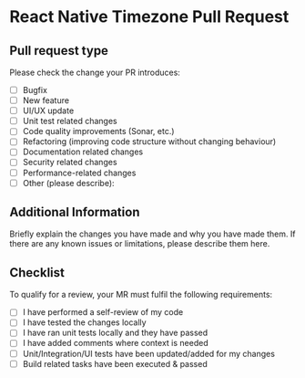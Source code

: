 # React Native Timezone Pull Request

## Pull request type

Please check the change your PR introduces:

- [ ] Bugfix
- [ ] New feature
- [ ] UI/UX update
- [ ] Unit test related changes
- [ ] Code quality improvements (Sonar, etc.)
- [ ] Refactoring (improving code structure without changing behaviour)
- [ ] Documentation related changes
- [ ] Security related changes
- [ ] Performance-related changes
- [ ] Other (please describe):

## Additional Information

Briefly explain the changes you have made and why you have made them.
If there are any known issues or limitations, please describe them here.

## Checklist

To qualify for a review, your MR must fulfil the following requirements:

- [ ] I have performed a self-review of my code
- [ ] I have tested the changes locally
- [ ] I have ran unit tests locally and they have passed
- [ ] I have added comments where context is needed
- [ ] Unit/Integration/UI tests have been updated/added for my changes
- [ ] Build related tasks have been executed & passed
